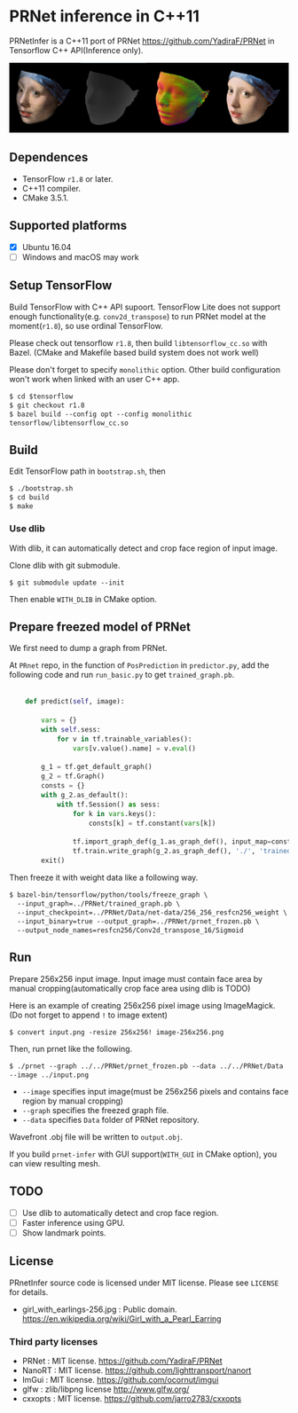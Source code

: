 # PRNet inference in C++11

PRNetInfer is a C++11 port of PRNet https://github.com/YadiraF/PRNet in Tensorflow C++ API(Inference only).

![](images/earing-result.jpg)

## Dependences

* TensorFlow `r1.8` or later.
* C++11 compiler.
* CMake 3.5.1.

## Supported platforms

* [x] Ubuntu 16.04
* [ ] Windows and macOS may work

## Setup TensorFlow

Build TensorFlow with C++ API supoort.
TensorFlow Lite does not support enough functionality(e.g. `conv2d_transpose`) to run PRNet model at the moment(`r1.8`), so use ordinal TensorFlow.

Please check out tensorflow `r1.8`, then build `libtensorflow_cc.so` with Bazel.
(CMake and Makefile based build system does not work well)

Please don't forget to specify `monolithic` option. Other build configuration won't work when linked with an user C++ app.

```
$ cd $tensorflow
$ git checkout r1.8
$ bazel build --config opt --config monolithic tensorflow/libtensorflow_cc.so
```

## Build

Edit TensorFlow path in `bootstrap.sh`, then

```
$ ./bootstrap.sh
$ cd build
$ make
```

### Use dlib

With dlib, it can automatically detect and crop face region of input image.

Clone dlib with git submodule.

```
$ git submodule update --init
```

Then enable `WITH_DLIB` in CMake option.


## Prepare freezed model of PRNet

We first need to dump a graph from PRNet.

At `PRnet` repo, in the function of `PosPrediction` in `predictor.py`, add the following code and run `run_basic.py` to get `trained_graph.pb`.

```py

    def predict(self, image):

        vars = {}
        with self.sess:
            for v in tf.trainable_variables():
                vars[v.value().name] = v.eval()

        g_1 = tf.get_default_graph()
        g_2 = tf.Graph()
        consts = {}
        with g_2.as_default():
            with tf.Session() as sess:
                for k in vars.keys():
                    consts[k] = tf.constant(vars[k])

                tf.import_graph_def(g_1.as_graph_def(), input_map=consts, name="")
                tf.train.write_graph(g_2.as_graph_def(), './', 'trained_graph.pb', as_text=False)
        exit()
```


Then freeze it with weight data like a following way.

```
$ bazel-bin/tensorflow/python/tools/freeze_graph \
  --input_graph=../PRNet/trained_graph.pb \
  --input_checkpoint=../PRNet/Data/net-data/256_256_resfcn256_weight \
  --input_binary=true --output_graph=../PRNet/prnet_frozen.pb \
  --output_node_names=resfcn256/Conv2d_transpose_16/Sigmoid
```

## Run

Prepare 256x256 input image. Input image must contain face area by manual cropping(automatically crop face area using dlib is TODO)

Here is an example of creating 256x256 pixel image using ImageMagick.
(Do not forget to append `!` to image extent)

```
$ convert input.png -resize 256x256! image-256x256.png
```

Then, run prnet like the following.

```
$ ./prnet --graph ../../PRNet/prnet_frozen.pb --data ../../PRNet/Data --image ../input.png
```

* `--image` specifies input image(must be 256x256 pixels and contains face region by manual cropping)
* `--graph` specifies the freezed graph file.
* `--data` specifies `Data` folder of PRNet repository.

Wavefront .obj file will be written to `output.obj`.

If you build `prnet-infer` with GUI support(`WITH_GUI` in CMake option), you can view resulting mesh.

## TODO

* [ ] Use dlib to automatically detect and crop face region.
* [ ] Faster inference using GPU.
* [ ] Show landmark points.

## License

PRnetInfer source code is licensed under MIT license. Please see `LICENSE` for details.

* girl_with_earlings-256.jpg : Public domain. https://en.wikipedia.org/wiki/Girl_with_a_Pearl_Earring

### Third party licenses

* PRNet : MIT license. https://github.com/YadiraF/PRNet
* NanoRT : MIT license. https://github.com/lighttransport/nanort
* ImGui : MIT license. https://github.com/ocornut/imgui 
* glfw : zlib/libpng license http://www.glfw.org/
* cxxopts : MIT license. https://github.com/jarro2783/cxxopts

